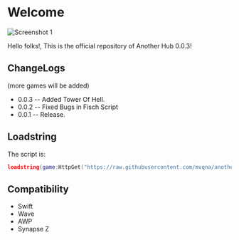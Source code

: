 # Welcome
![Screenshot 1](https://i.imgur.com/Cp8WqNT.png)

Hello folks!, This is the official repository of Another Hub 0.0.3!


## ChangeLogs
(more games will be added)
* 0.0.3 -- Added Tower Of Hell.
* 0.0.2 -- Fixed Bugs in Fisch Script
* 0.0.1 -- Release.

## Loadstring
The script is:
```lua
loadstring(game:HttpGet("https://raw.githubusercontent.com/mvqna/another-hub/refs/heads/main/main/loader.lua", true))()
```
## Compatibility
* Swift
* Wave
* AWP
* Synapse Z


